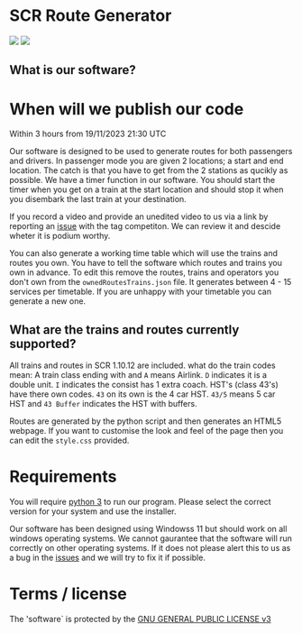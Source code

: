 # SCR Route Generator
![](https://img.shields.io/badge/SCR_Route_Generator-V0.1-green) ![](https://img.shields.io/badge/SCR_version-1.10.12-blue)
## What is our software?

# When will we publish our code

Within 3 hours from 19/11/2023 21:30 UTC

Our software is designed to be used to generate routes for both passengers and drivers.
In passenger mode you are given 2 locations; a start and end location. The catch is that you have to get from the 2 stations as qucikly as possible. We have a timer function in our software. You should start the timer when you get on a train at the start location and should stop it when you disembark the last train at your destination.

If you record a video and provide an unedited video to us via a link by reporting an [issue](https://github.com/captainorigami01/SCR-Route-Generator/issues) with the tag competiton. We can review it and descide wheter it is podium worthy.

You can also generate a working time table which will use the trains and routes you own. You have to tell the software which routes and trains you own in advance.
To edit this remove the routes, trains and operators you don't own from the `ownedRoutesTrains.json` file. It generates between 4 - 15 services per timetable. If you are unhappy with your timetable you can generate a new one.

## What are the trains and routes currently supported?

All trains and routes in SCR 1.10.12 are included. what do the train codes mean:
A train class ending with and `A` means Airlink. `D` indicates it is a double unit. `I` indicates the consist has 1 extra coach.
HST's (class 43's) have there own codes. `43` on its own is the 4 car HST. `43/5` means 5 car HST and `43 Buffer` indicates the HST with buffers.

Routes are generated by the python script and then generates an HTML5 webpage. If you want to customise the look and feel of the page then you can edit the `style.css` provided.

# Requirements
You will require [python 3](https://www.python.org/downloads/) to run our program. Please select the correct version for your system and use the installer.

Our software has been designed using Windowss 11 but should work on all windows operating systems. We cannot gaurantee that the software will run correctly on other operating systems. If it does not please alert this to us as a bug in the [issues](https://github.com/captainorigami01/SCR-Route-Generator/issues) and we will try to fix it if possible.

# Terms / license
The 'software` is protected by the [GNU GENERAL PUBLIC LICENSE v3](https://github.com/captainorigami01/SCR-Route-Generator/blob/main/LICENSE)
